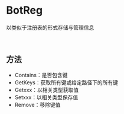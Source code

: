 # BotReg

以类似于注册表的形式存储与管理信息

<br>

## 方法
- Contains：是否包含键
- GetKeys：获取所有键或给定路径下的所有键
- Getxxx：以相关类型获取值
- Setxxx：以相关类型保存值
- Remove：移除键值